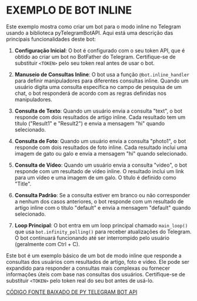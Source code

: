 # EXEMPLO DE BOT INLINE
Este exemplo mostra como criar um bot para o modo inline no Telegram usando a biblioteca pyTelegramBotAPI. Aqui está uma descrição das principais funcionalidades deste bot:

1. **Configuração Inicial**: O bot é configurado com o seu token API, que é obtido ao criar um bot no BotFather do Telegram. Certifique-se de substituir `<TOKEN>` pelo seu token real antes de usar o bot.

2. **Manuseio de Consultas Inline**: O bot usa a função `@bot.inline_handler` para definir manipuladores para diferentes consultas inline. Quando um usuário digita uma consulta específica no campo de pesquisa de um chat, o bot responderá de acordo com as regras definidas nos manipuladores.

3. **Consulta de Texto**: Quando um usuário envia a consulta "text", o bot responde com dois resultados de artigo inline. Cada resultado tem um título ("Result1" e "Result2") e envia a mensagem "hi" quando selecionado.

4. **Consulta de Foto**: Quando um usuário envia a consulta "photo1", o bot responde com dois resultados de foto inline. Cada resultado inclui uma imagem de gato ou galo e envia a mensagem "hi" quando selecionado.

5. **Consulta de Vídeo**: Quando um usuário envia a consulta "video", o bot responde com um resultado de vídeo inline. O resultado inclui um link para um vídeo e uma imagem de um galo. O título é definido como "Title".

6. **Consulta Padrão**: Se a consulta estiver em branco ou não corresponder a nenhum dos casos anteriores, o bot responde com um resultado de artigo inline com o título "default" e envia a mensagem "default" quando selecionado.

7. **Loop Principal**: O bot entra em um loop principal chamado `main_loop()` que usa `bot.infinity_polling()` para receber atualizações do Telegram. O bot continuará funcionando até ser interrompido pelo usuário (geralmente com Ctrl + C).

Este bot é um exemplo básico de um bot de modo inline que responde a consultas dos usuários com resultados de artigo, foto e vídeo. Ele pode ser expandido para responder a consultas mais complexas ou fornecer informações úteis com base nas consultas dos usuários. Certifique-se de substituir `<TOKEN>` pelo token real do seu bot antes de usá-lo.

[CÓDIGO FONTE BAIXADO DE PY TELEGRAM BOT API](https://github.com/eternnoir/pyTelegramBotAPI/blob/master/examples/inline_example.py)